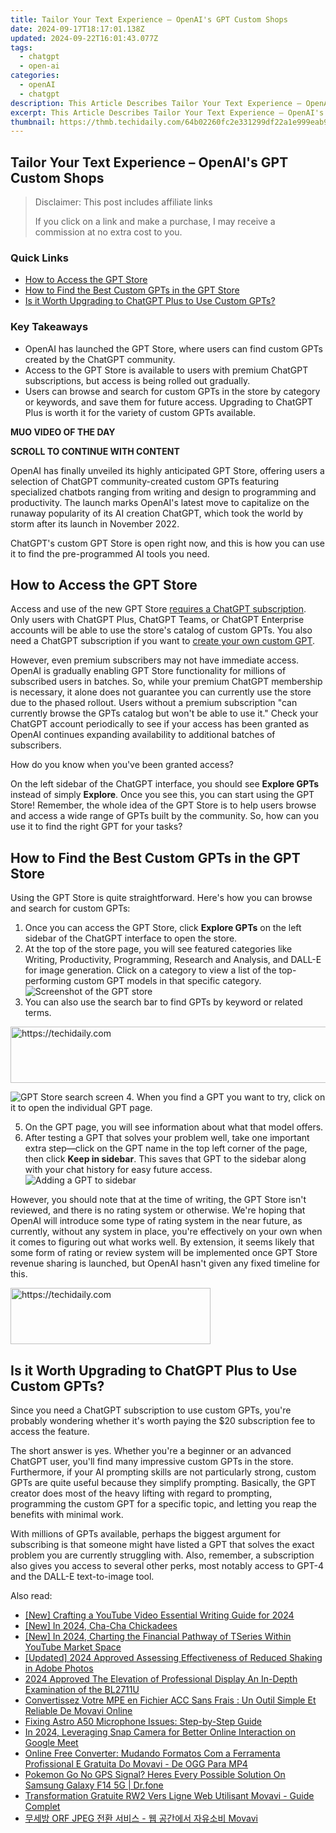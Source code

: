 ```yaml
---
title: Tailor Your Text Experience – OpenAI's GPT Custom Shops
date: 2024-09-17T18:17:01.138Z
updated: 2024-09-22T16:01:43.077Z
tags:
  - chatgpt
  - open-ai
categories:
  - openAI
  - chatgpt
description: This Article Describes Tailor Your Text Experience – OpenAI's GPT Custom Shops
excerpt: This Article Describes Tailor Your Text Experience – OpenAI's GPT Custom Shops
thumbnail: https://thmb.techidaily.com/64b02260fc2e331299df22a1e999eab91ad890c07462ad4672fe1c0550ce5fa1.jpg
---
```


## Tailor Your Text Experience – OpenAI's GPT Custom Shops

>  Disclaimer: This post includes affiliate links
>
>  If you click on a link and make a purchase, I may receive a commission at no extra cost to you.
>

### Quick Links

* [How to Access the GPT Store](https://godlikehost.sjv.io/vnbxzv)
* [How to Find the Best Custom GPTs in the GPT Store](https://ancheer.sjv.io/y96bgp)
* [Is it Worth Upgrading to ChatGPT Plus to Use Custom GPTs?](https://getlyla.pxf.io/ek9gkg)

### Key Takeaways

* OpenAI has launched the GPT Store, where users can find custom GPTs created by the ChatGPT community.
* Access to the GPT Store is available to users with premium ChatGPT subscriptions, but access is being rolled out gradually.
* Users can browse and search for custom GPTs in the store by category or keywords, and save them for future access. Upgrading to ChatGPT Plus is worth it for the variety of custom GPTs available.

**MUO VIDEO OF THE DAY**

**SCROLL TO CONTINUE WITH CONTENT**

 OpenAI has finally unveiled its highly anticipated GPT Store, offering users a selection of ChatGPT community-created custom GPTs featuring specialized chatbots ranging from writing and design to programming and productivity. The launch marks OpenAI's latest move to capitalize on the runaway popularity of its AI creation ChatGPT, which took the world by storm after its launch in November 2022\.

 ChatGPT's custom GPT Store is open right now, and this is how you can use it to find the pre-programmed AI tools you need.

## How to Access the GPT Store

 Access and use of the new GPT Store [requires a ChatGPT subscription](http://www.makeuseof.com/chatgpt-plus-subscription-worth-it/). Only users with ChatGPT Plus, ChatGPT Teams, or ChatGPT Enterprise accounts will be able to use the store's catalog of custom GPTs. You also need a ChatGPT subscription if you want to [create your own custom GPT](https://www.makeuseof.com/how-use-create-a-gpt-to-create-a-customized-version-of-chatgpt/).

 However, even premium subscribers may not have immediate access. OpenAI is gradually enabling GPT Store functionality for millions of subscribed users in batches. So, while your premium ChatGPT membership is necessary, it alone does not guarantee you can currently use the store due to the phased rollout. Users without a premium subscription "can currently browse the GPTs catalog but won't be able to use it." Check your ChatGPT account periodically to see if your access has been granted as OpenAI continues expanding availability to additional batches of subscribers.

 How do you know when you've been granted access?

 On the left sidebar of the ChatGPT interface, you should see **Explore GPTs** instead of simply **Explore**. Once you see this, you can start using the GPT Store! Remember, the whole idea of the GPT Store is to help users browse and access a wide range of GPTs built by the community. So, how can you use it to find the right GPT for your tasks?

## How to Find the Best Custom GPTs in the GPT Store

 Using the GPT Store is quite straightforward. Here's how you can browse and search for custom GPTs:

1. Once you can access the GPT Store, click **Explore GPTs** on the left sidebar of the ChatGPT interface to open the store.
2. At the top of the store page, you will see featured categories like Writing, Productivity, Programming, Research and Analysis, and DALL-E for image generation. Click on a category to view a list of the top-performing custom GPT models in that specific category.  
![Screenshot of the GPT store](https://static1.makeuseofimages.com/wordpress/wp-content/uploads/2024/01/gpt-store.jpg)
3. You can also use the search bar to find GPTs by keyword or related terms.  

<!-- affiliate ads begin -->
<a href="https://aligracehair.sjv.io/c/5597632/2047366/19272" target="_top" id="2047366">
  <img src="//a.impactradius-go.com/display-ad/19272-2047366" border="0" alt="https://techidaily.com" width="728" height="90"/>
</a>
<img height="0" width="0" src="https://aligracehair.sjv.io/i/5597632/2047366/19272" style="position:absolute;visibility:hidden;" border="0" />
<!-- affiliate ads end -->

![GPT Store search screen](https://static1.makeuseofimages.com/wordpress/wp-content/uploads/2024/01/gpt-store-search-screen.jpg)
4. When you find a GPT you want to try, click on it to open the individual GPT page.

5. On the GPT page, you will see information about what that model offers.
6. After testing a GPT that solves your problem well, take one important extra step—click on the GPT name in the top left corner of the page, then click **Keep in sidebar**. This saves that GPT to the sidebar along with your chat history for easy future access.  
![Adding a GPT to sidebar](https://static1.makeuseofimages.com/wordpress/wp-content/uploads/2024/01/adding-a-gpt-to-sidebar.jpg)

 However, you should note that at the time of writing, the GPT Store isn't reviewed, and there is no rating system or otherwise. We're hoping that OpenAI will introduce some type of rating system in the near future, as currently, without any system in place, you're effectively on your own when it comes to figuring out what works well. By extension, it seems likely that some form of rating or review system will be implemented once GPT Store revenue sharing is launched, but OpenAI hasn't given any fixed timeline for this.

<!-- affiliate ads begin -->
<a href="https://aligracehair.sjv.io/c/5597632/2135357/19272" target="_top" id="2135357">
  <img src="//a.impactradius-go.com/display-ad/19272-2135357" border="0" alt="https://techidaily.com" width="320" height="90"/>
</a>
<img height="0" width="0" src="https://aligracehair.sjv.io/i/5597632/2135357/19272" style="position:absolute;visibility:hidden;" border="0" />
<!-- affiliate ads end -->

## Is it Worth Upgrading to ChatGPT Plus to Use Custom GPTs?

 Since you need a ChatGPT subscription to use custom GPTs, you're probably wondering whether it's worth paying the $20 subscription fee to access the feature.

 The short answer is yes. Whether you're a beginner or an advanced ChatGPT user, you'll find many impressive custom GPTs in the store. Furthermore, if your AI prompting skills are not particularly strong, custom GPTs are quite useful because they simplify prompting. Basically, the GPT creator does most of the heavy lifting with regard to prompting, programming the custom GPT for a specific topic, and letting you reap the benefits with minimal work.

 With millions of GPTs available, perhaps the biggest argument for subscribing is that someone might have listed a GPT that solves the exact problem you are currently struggling with. Also, remember, a subscription also gives you access to several other perks, most notably access to GPT-4 and the DALL-E text-to-image tool.

</article

<ins class="adsbygoogle"
     style="display:block"
     data-ad-format="autorelaxed"
     data-ad-client="ca-pub-7571918770474297"
     data-ad-slot="1223367746"></ins>

<ins class="adsbygoogle"
     style="display:block"
     data-ad-client="ca-pub-7571918770474297"
     data-ad-slot="8358498916"
     data-ad-format="auto"
     data-full-width-responsive="true"></ins>

<span class="atpl-alsoreadstyle">Also read:</span>
<div><ul>
<li><a href="https://youtube-sure.techidaily.com/rafting-a-youtube-video-essential-writing-guide-for-2024/"><u>[New] Crafting a YouTube Video Essential Writing Guide for 2024</u></a></li>
<li><a href="https://fox-info.techidaily.com/new-in-2024-cha-cha-chickadees/"><u>[New] In 2024, Cha-Cha Chickadees</u></a></li>
<li><a href="https://facebook-video-share.techidaily.com/new-in-2024-charting-the-financial-pathway-of-tseries-within-youtube-market-space/"><u>[New] In 2024, Charting the Financial Pathway of TSeries Within YouTube Market Space</u></a></li>
<li><a href="https://fox-direct.techidaily.com/updated-2024-approved-assessing-effectiveness-of-reduced-shaking-in-adobe-photos/"><u>[Updated] 2024 Approved Assessing Effectiveness of Reduced Shaking in Adobe Photos</u></a></li>
<li><a href="https://fox-cloud.techidaily.com/2024-approved-the-elevation-of-professional-display-an-in-depth-examination-of-the-bl2711u/"><u>2024 Approved The Elevation of Professional Display An In-Depth Examination of the BL2711U</u></a></li>
<li><a href="https://tech-savvy.techidaily.com/convertissez-votre-mpe-en-fichier-acc-sans-frais-un-outil-simple-et-reliable-de-movavi-online/"><u>Convertissez Votre MPE en Fichier ACC Sans Frais : Un Outil Simple Et Reliable De Movavi Online</u></a></li>
<li><a href="https://sound-issues.techidaily.com/fixing-astro-a50-microphone-issues-step-by-step-guide/"><u>Fixing Astro A50 Microphone Issues: Step-by-Step Guide</u></a></li>
<li><a href="https://video-screen-grab.techidaily.com/in-2024-leveraging-snap-camera-for-better-online-interaction-on-google-meet/"><u>In 2024, Leveraging Snap Camera for Better Online Interaction on Google Meet</u></a></li>
<li><a href="https://tech-savvy.techidaily.com/online-free-converter-mudando-formatos-com-a-ferramenta-profissional-e-gratuita-do-movavi-de-ogg-para-mp4/"><u>Online Free Converter: Mudando Formatos Com a Ferramenta Profissional E Gratuita Do Movavi - De OGG Para MP4</u></a></li>
<li><a href="https://change-location.techidaily.com/pokemon-go-no-gps-signal-heres-every-possible-solution-on-samsung-galaxy-f14-5g-drfone-by-drfone-virtual-android/"><u>Pokemon Go No GPS Signal? Heres Every Possible Solution On Samsung Galaxy F14 5G | Dr.fone</u></a></li>
<li><a href="https://tech-savvy.techidaily.com/transformation-gratuite-rw2-vers-ligne-web-utilisant-movavi-guide-complet/"><u>Transformation Gratuite RW2 Vers Ligne Web Utilisant Movavi - Guide Complet</u></a></li>
<li><a href="https://tech-savvy.techidaily.com/orf-jpeg-movavi/"><u>무세방 ORF JPEG 전환 서비스 - 웹 공간에서 자유소비 Movavi</u></a></li>
</ul></div>


